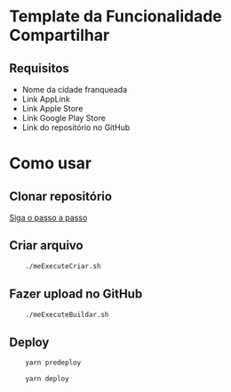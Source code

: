 # Template da Funcionalidade Compartilhar

## Requisitos
- Nome da cidade franqueada
- Link AppLink
- Link Apple Store
- Link Google Play Store
- Link do repositório no GitHub

# Como usar

## Clonar repositório 
[Siga o passo a passo](/src/guides/createRepository.md)

## Criar arquivo
````sh
    ./meExecuteCriar.sh
````

## Fazer upload no GitHub
````sh
    ./meExecuteBuildar.sh
````

## Deploy
````sh
    yarn predeploy
````
````sh
    yarn deploy
````
